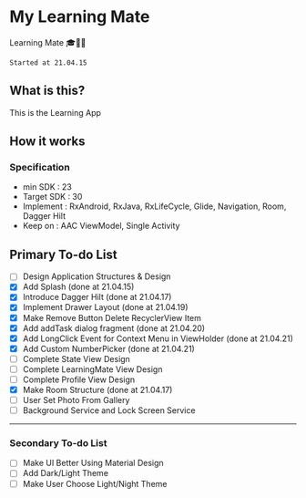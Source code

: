 # My Learning Mate

Learning Mate 🎓🏃‍♂


`Started at 21.04.15`


## What is this?

This is the Learning App

## How it works
### Specification
- min SDK : 23
- Target SDK : 30  
- Implement : RxAndroid, RxJava, RxLifeCycle, Glide, Navigation, Room, Dagger Hilt
- Keep on : AAC ViewModel, Single Activity

## Primary To-do List 
- [ ] Design Application Structures & Design
- [X] Add Splash (done at 21.04.15)
- [X] Introduce Dagger Hilt (done at 21.04.17)
- [X] Implement Drawer Layout (done at 21.04.19)
- [X] Make Remove Button Delete RecyclerView Item
- [X] Add addTask dialog fragment (done at 21.04.20)
- [X] Add LongClick Event for Context Menu in ViewHolder (done at 21.04.21)
- [X] Add Custom NumberPicker (done at 21.04.21)
- [ ] Complete State View Design
- [ ] Complete LearningMate View Design
- [ ] Complete Profile View Design
- [X] Make Room Structure (done at 21.04.17)
- [ ] User Set Photo From Gallery
- [ ] Background Service and Lock Screen Service

----------------
### Secondary To-do List 
- [ ] Make UI Better Using Material Design 
- [ ] Add Dark/Light Theme
- [ ] Make User Choose Light/Night Theme
